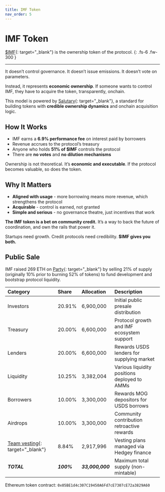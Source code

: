 ```yaml
---
title: IMF Token
nav_order: 5
---
```


# IMF Token

[$IMF](https://dexscreener.com/ethereum/0x59d813c1d0266278e2f5f146c0e222a6cfea83df){: target="_blank"} is the ownership token of the protocol.
{: .fs-6 .fw-300 }

---

It doesn’t control governance. It doesn’t issue emissions. It doesn’t vote on parameters.

Instead, it represents **economic ownership**. If someone wants to control IMF, they have to acquire the token, transparently, onchain.

This model is powered by [Salutary](https://salutary.io){: target="_blank"}, a standard for building tokens with **credible ownership dynamics** and onchain acquisition logic.

## How It Works

- IMF earns a **6.9% performance fee** on interest paid by borrowers  
- Revenue accrues to the protocol’s treasury  
- Anyone who holds **51% of $IMF** controls the protocol  
- There are **no votes** and **no dilution mechanisms**

Ownership is not theoretical. It’s **economic and executable**. If the protocol becomes valuable, so does the token.

## Why It Matters

- **Aligned with usage** - more borrowing means more revenue, which strengthens the protocol  
- **Acquirable** - control is earned, not granted  
- **Simple and serious** - no governance theatre, just incentives that work

**The IMF token is a bet on community credit.** It’s a way to back the future of coordination, and own the rails that power it.

 Startups need growth. Credit protocols need credibility. **$IMF gives you both.**

## Public Sale

IMF raised 269 ETH on [Party](https://www.party.app/party/0xaaFE7aeE7da5dB8DD4a2D6a3e43F576876E6452E){: target="_blank"} by selling 21% of supply (originally 10% prior to burning 52% of tokens) to fund development and bootstrap protocol liquidity.
 
 | Category | Share | Allocation | Description |
 |:---|:---|:---|:---|
 | Investors | 20.91% | 6,900,000 | Initial public presale distribution |
 | Treasury | 20.00% | 6,600,000 | Protocol growth and IMF ecosystem support |
 | Lenders | 20.00% | 6,600,000 | Rewards USDS lenders for supplying market |
 | Liquidity | 10.25% | 3,382,004 | Various liquidity positions deployed to AMMs |
 | Borrowers | 10.00% | 3,300,000 | Rewards MOG depositors for USDS borrows |
 | Airdrops | 10.00% | 3,300,000 | Community contribution retroactive rewards |
 | [Team vesting](https://etherscan.io/token/0x05BE1d4c307C19450A6Fd7cE7307cE72a3829A60?a=0x2cde9919e81b20b4b33dd562a48a84b54c48f00c){: target="_blank"}  | 8.84% | 2,917,996 | Vesting plans managed via Hedgey finance |
 | ***TOTAL*** | ***100%*** | ***33,000,000*** | Maximum total supply (non-mintable) |
 
Ethereum token contract: `0x05BE1d4c307C19450A6Fd7cE7307cE72a3829A60`